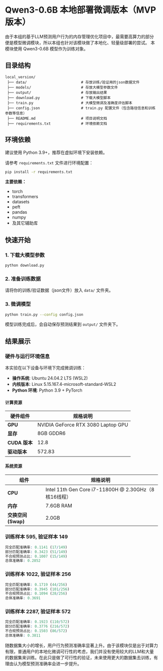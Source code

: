 # Qwen3-0.6B 本地部署微调版本（MVP版本）
由于本组的基于LLM预测用户行为的内存管理优化项目中，最需要高算力的部分便是模型微调模块，所以本组也针对该模块做了本地化、轻量级部署的尝试。
本模块使用 Qwen3-0.6B 模型作为训练对象。

## 目录结构
```
local_version/
 ├── data/                         # 存放训练/验证用的json数据文件
 ├── models/                       # 存放大模型参数文件
 ├── output/                       # 存放输出结果 
 ├── download.py                   # 下载大模型脚本
 ├── train.py                      # 大模型微调及准确度评估脚本
 ├── config.json                   # train.py 配置文件（包含路径信息和训练参数等信息）
 ├── README.md                     # 项目说明文档
 ├── requirements.txt              # 环境依赖文档
```

## 环境依赖

建议使用 Python 3.9+，推荐在虚拟环境下安装依赖。

请参考 `requirements.txt` 文件进行环境配置：

```bash
pip install -r requirements.txt
```

**主要依赖：**

- torch
- transformers
- datasets
- peft
- pandas
- numpy
- 及其它辅助库

## 快速开始

### 1. 下载大模型参数

```bash
python download.py
```

### 2. 准备训练数据

请将你的训练/验证数据（json文件）放入 `data/` 文件夹。

### 3. 微调模型

```bash
python train.py --config config.json
```

模型训练完成后，会自动保存预测结果到 `output/` 文件夹下。

## 结果展示

### 硬件与运行环境信息
本实验在以下设备与环境下完成微调训练：
* **操作系统**: Ubuntu 24.04.2 LTS (WSL2)
* **内核版本**: Linux 5.15.167.4-microsoft-standard-WSL2
* **Python 环境**: Python 3.9 + PyTorch

#### 计算资源
| 硬件组件        | 规格说明                               |
| ----------- | ---------------------------------- |
| **GPU**     | NVIDIA GeForce RTX 3080 Laptop GPU |
| **显存**      | 8GB GDDR6   |
| **CUDA 版本** | 12.8                               |
| **驱动版本**    | 572.83                             |

#### 系统资源
| 组件              | 规格说明                                            |
| --------------- | ----------------------------------------------- |
| **CPU**         | Intel 11th Gen Core i7-11800H @ 2.30GHz（8核16线程） |
| **内存**          | 7.6GB RAM                 |
| **交换空间 (Swap)** | 2.0GB                                |

### 训练样本 595, 验证样本 149

```r
完全匹配准确率: 0.1141 (17/149)
部分匹配准确率: 0.3423 (51/149)
不合规预测占比: 0.1007 (15/149)
总体准确率: 0.2852
```

### 训练样本 1022, 验证样本 256

```r
完全匹配准确率: 0.1719 (44/256)
部分匹配准确率: 0.3945 (101/256)
不合规预测占比: 0.1094 (28/256)
总体准确率: 0.3691
```

### 训练样本 2287, 验证样本 572

```r
完全匹配准确率: 0.1923 (110/572)
部分匹配准确率: 0.3776 (216/572)
不合规预测占比: 0.1503 (86/572)
总体准确率: 0.3811
```
随数据集大小的增长，用户行为预测准确率显著上升。由于该模块仅是出于对算力有限，普通用户的本地化微调可行性的考虑，我们并没有使用较大的LLM和大量的数据集来训练。在此只是做了可行性的验证，未来使用更大的数据集去训练，有理由认为模型预测准确率会进一步提升。

